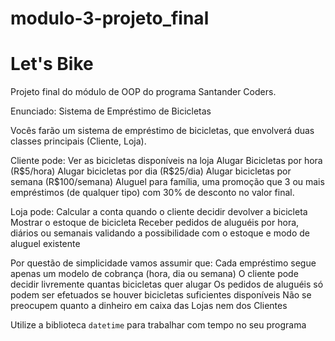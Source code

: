 # modulo-3-projeto_final
# Let's Bike
 Projeto final do módulo de OOP do programa Santander Coders.

 Enunciado:
 Sistema de Empréstimo de Bicicletas

Vocês farão um sistema de empréstimo de bicicletas, que envolverá duas classes principais (Cliente, Loja).

Cliente pode:
Ver as bicicletas disponíveis na loja
Alugar Bicicletas por hora (R\$5/hora)
Alugar bicicletas por dia (R\$25/dia)
Alugar bicicletas por semana (R\$100/semana)
Aluguel para família, uma promoção que 3 ou mais empréstimos (de qualquer tipo) com 30% de desconto no valor final.

Loja pode:
Calcular a conta quando o cliente decidir devolver a bicicleta
Mostrar o estoque de bicicleta
Receber pedidos de aluguéis por hora, diários ou semanais validando a possibilidade com o estoque e modo de aluguel existente

Por questão de simplicidade vamos assumir que:
Cada empréstimo segue apenas um modelo de cobrança (hora, dia ou semana)
O cliente pode decidir livremente quantas bicicletas quer alugar
Os pedidos de aluguéis só podem ser efetuados se houver bicicletas suficientes disponíveis
Não se preocupem quanto a dinheiro em caixa das Lojas nem dos Clientes

Utilize a biblioteca `datetime` para trabalhar com tempo no seu programa

